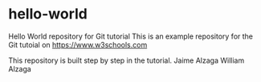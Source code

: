 # hello-world
Hello World repository for Git tutorial
This is an example repository for the Git tutoial on https://www.w3schools.com

This repository is built step by step in the tutorial.
Jaime Alzaga
William Alzaga

